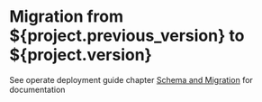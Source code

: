 # Migration from ${project.previous_version} to ${project.version}

See operate deployment guide chapter [Schema and Migration](https://docs.zeebe.io/operate-deployment-guide/schema-and-migration.html) for documentation
